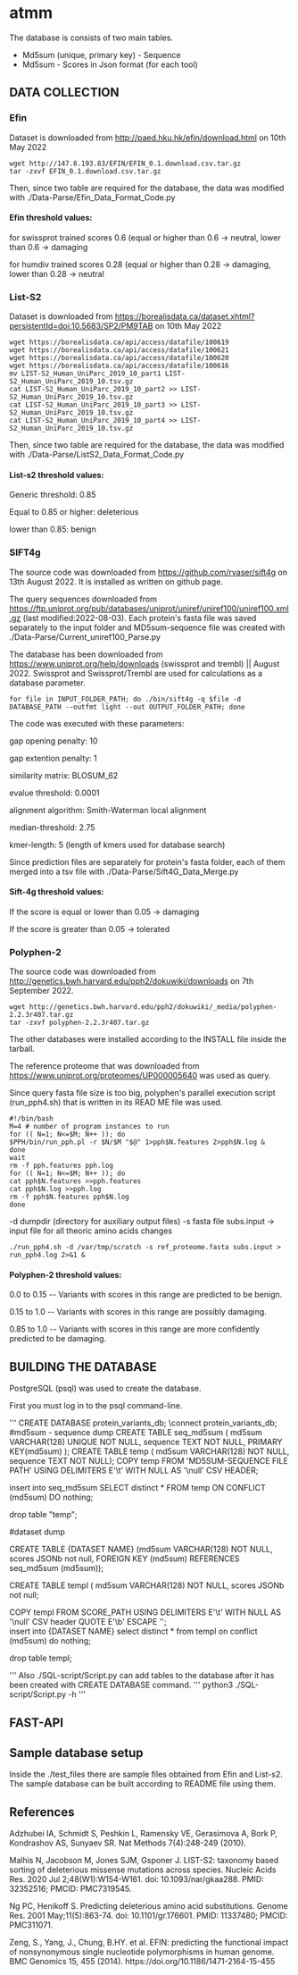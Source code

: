 # atmm

The database is consists of two main tables.
- Md5sum (unique, primary key) - Sequence
- Md5sum - Scores in Json format (for each tool)


## DATA COLLECTION

### Efin
Dataset is downloaded from http://paed.hku.hk/efin/download.html on 10th May 2022
```
wget http://147.8.193.83/EFIN/EFIN_0.1.download.csv.tar.gz
tar -zxvf EFIN_0.1.download.csv.tar.gz
```
Then, since two table are required for the database, the data was modified with ./Data-Parse/Efin_Data_Format_Code.py

#### Efin threshold values:

<p>for swissprot trained scores 0.6 (equal or higher than 0.6 → neutral, lower than 0.6 → damaging</p>
<p>for humdiv trained scores 0.28 (equal or higher than 0.28 → damaging, lower than 0.28 → neutral</p>


### List-S2

Dataset is downloaded from https://borealisdata.ca/dataset.xhtml?persistentId=doi:10.5683/SP2/PM9TAB on 10th May 2022

```
wget https://borealisdata.ca/api/access/datafile/100619 
wget https://borealisdata.ca/api/access/datafile/100621
wget https://borealisdata.ca/api/access/datafile/100620
wget https://borealisdata.ca/api/access/datafile/100616
mv LIST-S2_Human_UniParc_2019_10_part1 LIST-S2_Human_UniParc_2019_10.tsv.gz
cat LIST-S2_Human_UniParc_2019_10_part2 >> LIST-S2_Human_UniParc_2019_10.tsv.gz
cat LIST-S2_Human_UniParc_2019_10_part3 >> LIST-S2_Human_UniParc_2019_10.tsv.gz
cat LIST-S2_Human_UniParc_2019_10_part4 >> LIST-S2_Human_UniParc_2019_10.tsv.gz
```
Then, since two table are required for the database, the data was modified with ./Data-Parse/ListS2_Data_Format_Code.py

#### List-s2 threshold values:
<p>Generic threshold: 0.85</p>
<p>Equal to 0.85 or higher: deleterious</p>
<p>lower than 0.85: benign</p>


### SIFT4g

The source code was downloaded from https://github.com/rvaser/sift4g on 13th August 2022. It is installed as written on github page.

The query sequences downloaded from https://ftp.uniprot.org/pub/databases/uniprot/uniref/uniref100/uniref100.xml.gz (last modified:2022-08-03). Each protein's fasta file was saved separately to the input folder and MD5sum-sequence file was created with ./Data-Parse/Current_uniref100_Parse.py

The database has been downloaded from https://www.uniprot.org/help/downloads (swissprot and trembl) || August 2022. 
Swissprot and Swissprot/Trembl are used for calculations as a database parameter.

```
for file in INPUT_FOLDER_PATH; do ./bin/sift4g -q $file -d DATABASE_PATH --outfmt light --out OUTPUT_FOLDER_PATH; done

```
The code was executed with these parameters:

gap opening penalty: 10

gap extention penalty: 1

similarity matrix: BLOSUM_62

evalue threshold: 0.0001

alignment algorithm: Smith-Waterman local alignment

median-threshold: 2.75

kmer-length: 5 (length of kmers used for database search)

Since prediction files are separately for protein's fasta folder, each of them merged into a tsv file with ./Data-Parse/Sift4G_Data_Merge.py


#### Sift-4g threshold values:
<p>If the score is equal or lower than 0.05 -> damaging </p>
<p>If the score is greater than 0.05 -> tolerated </p>



### Polyphen-2

The source code was downloaded from http://genetics.bwh.harvard.edu/pph2/dokuwiki/downloads on 7th September 2022. 

```
wget http://genetics.bwh.harvard.edu/pph2/dokuwiki/_media/polyphen-2.2.3r407.tar.gz
tar -zxvf polyphen-2.2.3r407.tar.gz

```
The other databases were installed according to the INSTALL file inside the tarball.

The reference proteome that was downloaded from https://www.uniprot.org/proteomes/UP000005640 was used as query.

Since query fasta file size is too big, polyphen's parallel execution script (run_pph4.sh) that is written in its READ ME file was used.
```
#!/bin/bash
M=4 # number of program instances to run
for (( N=1; N<=$M; N++ )); do
$PPH/bin/run_pph.pl -r $N/$M "$@" 1>pph$N.features 2>pph$N.log &
done
wait
rm -f pph.features pph.log
for (( N=1; N<=$M; N++ )); do
cat pph$N.features >>pph.features
cat pph$N.log >>pph.log
rm -f pph$N.features pph$N.log
done
```
-d dumpdir (directory for auxiliary output files)
-s fasta file
subs.input -> input file for all theoric amino acids changes

```
./run_pph4.sh -d /var/tmp/scratch -s ref_proteome.fasta subs.input > run_pph4.log 2>&1 &
```


#### Polyphen-2 threshold values:
<p>0.0 to 0.15 -- Variants with scores in this range are predicted to be benign. </p>
<p>0.15 to 1.0 -- Variants with scores in this range are possibly damaging.</p>
<p>0.85 to 1.0 -- Variants with scores in this range are more confidently predicted to be damaging.</p>


<p></p>
<p></p>

## BUILDING THE DATABASE 

<p>PostgreSQL (psql) was used to create the database.</p>

<p>First you must log in to the psql command-line.</p>

'''
CREATE DATABASE protein_variants_db;
\connect protein_variants_db;
#md5sum - sequence dump
CREATE TABLE seq_md5sum (
	md5sum VARCHAR(128) UNIQUE NOT NULL,
	sequence TEXT NOT NULL,
	PRIMARY KEY(md5sum)
);
CREATE TABLE temp (
	md5sum VARCHAR(128) NOT NULL,
	sequence TEXT NOT NULL);
COPY temp FROM 'MD5SUM-SEQUENCE FILE PATH' USING DELIMITERS E'\t' WITH NULL AS '\null' CSV HEADER;

insert into seq_md5sum SELECT distinct * FROM temp ON CONFLICT (md5sum) DO nothing;

drop table "temp";

#dataset dump

CREATE TABLE {DATASET NAME} (md5sum VARCHAR(128) NOT NULL,
                            scores JSONb not null,
                            FOREIGN KEY (md5sum)
                              REFERENCES seq_md5sum (md5sum));
                              
CREATE TABLE templ (
                                md5sum VARCHAR(128) NOT NULL,
                                scores JSONb not null;
                                
COPY templ FROM SCORE_PATH USING DELIMITERS E'\t' WITH NULL AS '\null' CSV header QUOTE E'\b' ESCAPE '\';    
insert into {DATASET NAME} select distinct * from templ on conflict (md5sum) do nothing;

drop table templ;

'''
Also ./SQL-script/Script.py can add tables to the database after it has been created with CREATE DATABASE command.
'''
python3 ./SQL-script/Script.py -h
'''

## FAST-API 


## Sample database setup

Inside the ./test_files there are sample files obtained from Efin and List-s2. The sample database can be built according to README file using them. 


## References
<p>Adzhubei IA, Schmidt S, Peshkin L, Ramensky VE, Gerasimova A, Bork P, Kondrashov AS, Sunyaev SR. Nat Methods 7(4):248-249 (2010).</p>
<p>Malhis N, Jacobson M, Jones SJM, Gsponer J. LIST-S2: taxonomy based sorting of deleterious missense mutations across species. Nucleic Acids Res. 2020 Jul 2;48(W1):W154-W161. doi: 10.1093/nar/gkaa288. PMID: 32352516; PMCID: PMC7319545.</p>
<p>Ng PC, Henikoff S. Predicting deleterious amino acid substitutions. Genome Res. 2001 May;11(5):863-74. doi: 10.1101/gr.176601. PMID: 11337480; PMCID: PMC311071.</p>
<p>Zeng, S., Yang, J., Chung, B.HY. et al. EFIN: predicting the functional impact of nonsynonymous single nucleotide polymorphisms in human genome. BMC Genomics 15, 455 (2014). https://doi.org/10.1186/1471-2164-15-455</p>

